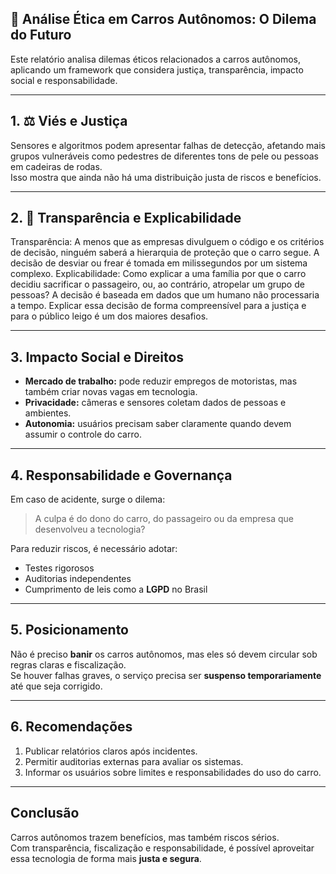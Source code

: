 ## 🚗 Análise Ética em Carros Autônomos: O Dilema do Futuro
Este relatório analisa dilemas éticos relacionados a carros autônomos, aplicando um framework que considera justiça, transparência, impacto social e responsabilidade.

---

## 1. ⚖️ Viés e Justiça
Sensores e algoritmos podem apresentar falhas de detecção, afetando mais grupos vulneráveis como pedestres de diferentes tons de pele ou pessoas em cadeiras de rodas.  
Isso mostra que ainda não há uma distribuição justa de riscos e benefícios.

---

## 2. 🧠 Transparência e Explicabilidade
Transparência: A menos que as empresas divulguem o código e os critérios de decisão, ninguém saberá a hierarquia de proteção que o carro segue. A decisão de desviar ou frear é tomada em milissegundos por um sistema complexo.
Explicabilidade: Como explicar a uma família por que o carro decidiu sacrificar o passageiro, ou, ao contrário, atropelar um grupo de pessoas? A decisão é baseada em dados que um humano não processaria a tempo. Explicar essa decisão de forma compreensível para a justiça e para o público leigo é um dos maiores desafios.

---

## 3. Impacto Social e Direitos
- **Mercado de trabalho:** pode reduzir empregos de motoristas, mas também criar novas vagas em tecnologia.  
- **Privacidade:** câmeras e sensores coletam dados de pessoas e ambientes.  
- **Autonomia:** usuários precisam saber claramente quando devem assumir o controle do carro.  

---

## 4. Responsabilidade e Governança
Em caso de acidente, surge o dilema:  
> A culpa é do dono do carro, do passageiro ou da empresa que desenvolveu a tecnologia?  

Para reduzir riscos, é necessário adotar:
- Testes rigorosos  
- Auditorias independentes  
- Cumprimento de leis como a **LGPD** no Brasil  

---

## 5. Posicionamento
Não é preciso **banir** os carros autônomos, mas eles só devem circular sob regras claras e fiscalização.  
Se houver falhas graves, o serviço precisa ser **suspenso temporariamente** até que seja corrigido.  

---

## 6. Recomendações
1. Publicar relatórios claros após incidentes.  
2. Permitir auditorias externas para avaliar os sistemas.  
3. Informar os usuários sobre limites e responsabilidades do uso do carro.  

---

## Conclusão
Carros autônomos trazem benefícios, mas também riscos sérios.  
Com transparência, fiscalização e responsabilidade, é possível aproveitar essa tecnologia de forma mais **justa e segura**.  
